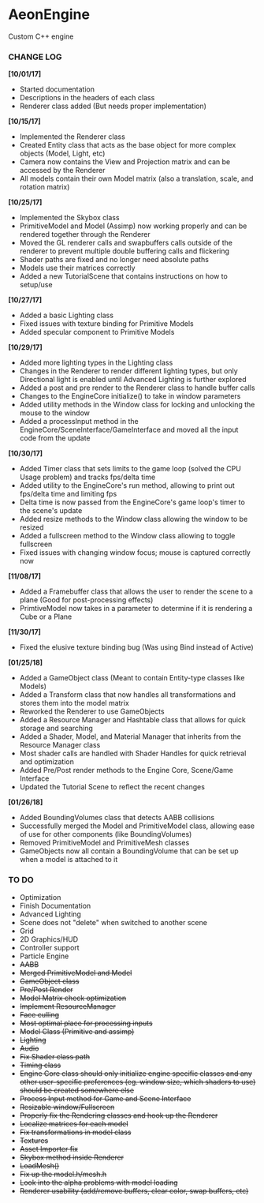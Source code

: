 # AeonEngine
Custom C++ engine

### CHANGE LOG

**[10/01/17]**
- Started documentation
- Descriptions in the headers of each class
- Renderer class added (But needs proper implementation)

**[10/15/17]**
- Implemented the Renderer class
- Created Entity class that acts as the base object for more complex objects (Model, Light, etc)
- Camera now contains the View and Projection matrix and can be accessed by the Renderer
- All models contain their own Model matrix (also a translation, scale, and rotation matrix)

**[10/25/17]**
- Implemented the Skybox class
- PrimitiveModel and Model (Assimp) now working properly and can be rendered together through the Renderer
- Moved the GL renderer calls and swapbuffers calls outside of the renderer to prevent multiple double buffering calls and flickering
- Shader paths are fixed and no longer need absolute paths
- Models use their matrices correctly
- Added a new TutorialScene that contains instructions on how to setup/use

**[10/27/17]**
- Added a basic Lighting class
- Fixed issues with texture binding for Primitive Models
- Added specular component to Primitive Models

**[10/29/17]**
- Added more lighting types in the Lighting class
- Changes in the Renderer to render different lighting types, but only Directional light is enabled until Advanced Lighting is further explored
- Added a post and pre render to the Renderer class to handle buffer calls
- Changes to the EngineCore initialize() to take in window parameters
- Added utility methods in the Window class for locking and unlocking the mouse to the window
- Added a processInput method in the EngineCore/SceneInterface/GameInterface and moved all the input code from the update

**[10/30/17]**
- Added Timer class that sets limits to the game loop (solved the CPU Usage problem) and tracks fps/delta time
- Added utility to the EngineCore's run method, allowing to print out fps/delta time and limiting fps
- Delta time is now passed from the EngineCore's game loop's timer to the scene's update
- Added resize methods to the Window class allowing the window to be resized
- Added a fullscreen method to the Window class allowing to toggle fullscreen
- Fixed issues with changing window focus; mouse is captured correctly now

**[11/08/17]**
- Added a Framebuffer class that allows the user to render the scene to a plane (Good for post-processing effects)
- PrimtiveModel now takes in a parameter to determine if it is rendering a Cube or a Plane

**[11/30/17]**
- Fixed the elusive texture binding bug (Was using Bind instead of Active)

**[01/25/18]**
- Added a GameObject class (Meant to contain Entity-type classes like Models)
- Added a Transform class that now handles all transformations and stores them into the model matrix
- Reworked the Renderer to use GameObjects
- Added a Resource Manager and Hashtable class that allows for quick storage and searching
- Added a Shader, Model, and Material Manager that inherits from the Resource Manager class
- Most shader calls are handled with Shader Handles for quick retrieval and optimization
- Added Pre/Post render methods to the Engine Core, Scene/Game Interface
- Updated the Tutorial Scene to reflect the recent changes

**[01/26/18]**
- Added BoundingVolumes class that detects AABB collisions
- Successfully merged the Model and PrimitiveModel class, allowing ease of use for other components (like BoundingVolumes)
- Removed PrimitiveModel and PrimitiveMesh classes
- GameObjects now all contain a BoundingVolume that can be set up when a model is attached to it

### TO DO

- Optimization
- Finish Documentation
- Advanced Lighting
- Scene does not "delete" when switched to another scene
- Grid
- 2D Graphics/HUD
- Controller support
- Particle Engine
- ~~AABB~~
- ~~Merged PrimitiveModel and Model~~
- ~~GameObject class~~
- ~~Pre/Post Render~~
- ~~Model Matrix check optimization~~
- ~~Implement ResourceManager~~
- ~~Face culling~~
- ~~Most optimal place for processing inputs~~
- ~~Model Class (Primitive and assimp)~~
- ~~Lighting~~
- ~~Audio~~
- ~~Fix Shader class path~~
- ~~Timing class~~
- ~~Engine Core class should only initialize engine specific classes and any other user-specific preferences (eg. window size, which shaders to use) should be created somewhere else~~
- ~~Process Input method for Game and Scene Interface~~
- ~~Resizable window/Fullscreen~~
- ~~Properly fix the Rendering classes and hook up the Renderer~~
- ~~Localize matrices for each model~~
- ~~Fix transformations in model class~~
- ~~Textures~~
- ~~Asset Importer fix~~
- ~~Skybox method inside Renderer~~
- ~~LoadMesh()~~
- ~~Fix up the model.h/mesh.h~~
- ~~Look into the alpha problems with model loading~~
- ~~Renderer usability (add/remove buffers, clear color, swap buffers, etc)~~
